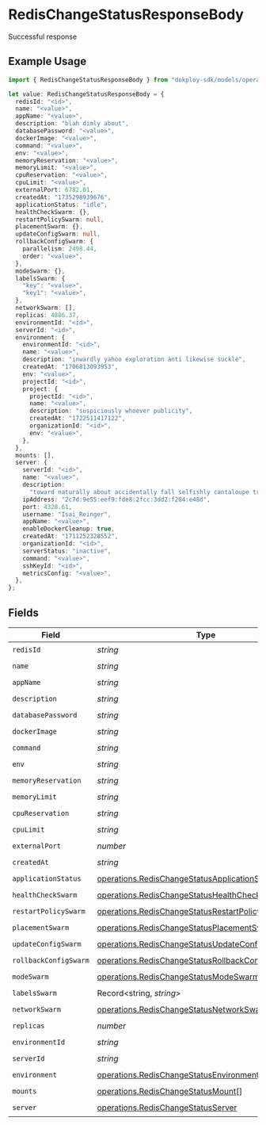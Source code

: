 # RedisChangeStatusResponseBody

Successful response

## Example Usage

```typescript
import { RedisChangeStatusResponseBody } from "dokploy-sdk/models/operations";

let value: RedisChangeStatusResponseBody = {
  redisId: "<id>",
  name: "<value>",
  appName: "<value>",
  description: "blah dimly about",
  databasePassword: "<value>",
  dockerImage: "<value>",
  command: "<value>",
  env: "<value>",
  memoryReservation: "<value>",
  memoryLimit: "<value>",
  cpuReservation: "<value>",
  cpuLimit: "<value>",
  externalPort: 6782.01,
  createdAt: "1735298939676",
  applicationStatus: "idle",
  healthCheckSwarm: {},
  restartPolicySwarm: null,
  placementSwarm: {},
  updateConfigSwarm: null,
  rollbackConfigSwarm: {
    parallelism: 2498.44,
    order: "<value>",
  },
  modeSwarm: {},
  labelsSwarm: {
    "key": "<value>",
    "key1": "<value>",
  },
  networkSwarm: [],
  replicas: 4886.37,
  environmentId: "<id>",
  serverId: "<id>",
  environment: {
    environmentId: "<id>",
    name: "<value>",
    description: "inwardly yahoo exploration anti likewise suckle",
    createdAt: "1706813093953",
    env: "<value>",
    projectId: "<id>",
    project: {
      projectId: "<id>",
      name: "<value>",
      description: "suspiciously whoever publicity",
      createdAt: "1722511417122",
      organizationId: "<id>",
      env: "<value>",
    },
  },
  mounts: [],
  server: {
    serverId: "<id>",
    name: "<value>",
    description:
      "toward naturally about accidentally fall selfishly cantaloupe treble",
    ipAddress: "2c7d:9e55:eef9:fde8:2fcc:3dd2:f284:e48d",
    port: 4328.61,
    username: "Isai_Reinger",
    appName: "<value>",
    enableDockerCleanup: true,
    createdAt: "1711252328552",
    organizationId: "<id>",
    serverStatus: "inactive",
    command: "<value>",
    sshKeyId: "<id>",
    metricsConfig: "<value>",
  },
};
```

## Fields

| Field                                                                                                                          | Type                                                                                                                           | Required                                                                                                                       | Description                                                                                                                    |
| ------------------------------------------------------------------------------------------------------------------------------ | ------------------------------------------------------------------------------------------------------------------------------ | ------------------------------------------------------------------------------------------------------------------------------ | ------------------------------------------------------------------------------------------------------------------------------ |
| `redisId`                                                                                                                      | *string*                                                                                                                       | :heavy_check_mark:                                                                                                             | N/A                                                                                                                            |
| `name`                                                                                                                         | *string*                                                                                                                       | :heavy_check_mark:                                                                                                             | N/A                                                                                                                            |
| `appName`                                                                                                                      | *string*                                                                                                                       | :heavy_check_mark:                                                                                                             | N/A                                                                                                                            |
| `description`                                                                                                                  | *string*                                                                                                                       | :heavy_check_mark:                                                                                                             | N/A                                                                                                                            |
| `databasePassword`                                                                                                             | *string*                                                                                                                       | :heavy_check_mark:                                                                                                             | N/A                                                                                                                            |
| `dockerImage`                                                                                                                  | *string*                                                                                                                       | :heavy_check_mark:                                                                                                             | N/A                                                                                                                            |
| `command`                                                                                                                      | *string*                                                                                                                       | :heavy_check_mark:                                                                                                             | N/A                                                                                                                            |
| `env`                                                                                                                          | *string*                                                                                                                       | :heavy_check_mark:                                                                                                             | N/A                                                                                                                            |
| `memoryReservation`                                                                                                            | *string*                                                                                                                       | :heavy_check_mark:                                                                                                             | N/A                                                                                                                            |
| `memoryLimit`                                                                                                                  | *string*                                                                                                                       | :heavy_check_mark:                                                                                                             | N/A                                                                                                                            |
| `cpuReservation`                                                                                                               | *string*                                                                                                                       | :heavy_check_mark:                                                                                                             | N/A                                                                                                                            |
| `cpuLimit`                                                                                                                     | *string*                                                                                                                       | :heavy_check_mark:                                                                                                             | N/A                                                                                                                            |
| `externalPort`                                                                                                                 | *number*                                                                                                                       | :heavy_check_mark:                                                                                                             | N/A                                                                                                                            |
| `createdAt`                                                                                                                    | *string*                                                                                                                       | :heavy_check_mark:                                                                                                             | N/A                                                                                                                            |
| `applicationStatus`                                                                                                            | [operations.RedisChangeStatusApplicationStatusResponse](../../models/operations/redischangestatusapplicationstatusresponse.md) | :heavy_check_mark:                                                                                                             | N/A                                                                                                                            |
| `healthCheckSwarm`                                                                                                             | [operations.RedisChangeStatusHealthCheckSwarm](../../models/operations/redischangestatushealthcheckswarm.md)                   | :heavy_check_mark:                                                                                                             | N/A                                                                                                                            |
| `restartPolicySwarm`                                                                                                           | [operations.RedisChangeStatusRestartPolicySwarm](../../models/operations/redischangestatusrestartpolicyswarm.md)               | :heavy_check_mark:                                                                                                             | N/A                                                                                                                            |
| `placementSwarm`                                                                                                               | [operations.RedisChangeStatusPlacementSwarm](../../models/operations/redischangestatusplacementswarm.md)                       | :heavy_check_mark:                                                                                                             | N/A                                                                                                                            |
| `updateConfigSwarm`                                                                                                            | [operations.RedisChangeStatusUpdateConfigSwarm](../../models/operations/redischangestatusupdateconfigswarm.md)                 | :heavy_check_mark:                                                                                                             | N/A                                                                                                                            |
| `rollbackConfigSwarm`                                                                                                          | [operations.RedisChangeStatusRollbackConfigSwarm](../../models/operations/redischangestatusrollbackconfigswarm.md)             | :heavy_check_mark:                                                                                                             | N/A                                                                                                                            |
| `modeSwarm`                                                                                                                    | [operations.RedisChangeStatusModeSwarm](../../models/operations/redischangestatusmodeswarm.md)                                 | :heavy_check_mark:                                                                                                             | N/A                                                                                                                            |
| `labelsSwarm`                                                                                                                  | Record<string, *string*>                                                                                                       | :heavy_check_mark:                                                                                                             | N/A                                                                                                                            |
| `networkSwarm`                                                                                                                 | [operations.RedisChangeStatusNetworkSwarm](../../models/operations/redischangestatusnetworkswarm.md)[]                         | :heavy_check_mark:                                                                                                             | N/A                                                                                                                            |
| `replicas`                                                                                                                     | *number*                                                                                                                       | :heavy_check_mark:                                                                                                             | N/A                                                                                                                            |
| `environmentId`                                                                                                                | *string*                                                                                                                       | :heavy_check_mark:                                                                                                             | N/A                                                                                                                            |
| `serverId`                                                                                                                     | *string*                                                                                                                       | :heavy_check_mark:                                                                                                             | N/A                                                                                                                            |
| `environment`                                                                                                                  | [operations.RedisChangeStatusEnvironment](../../models/operations/redischangestatusenvironment.md)                             | :heavy_check_mark:                                                                                                             | N/A                                                                                                                            |
| `mounts`                                                                                                                       | [operations.RedisChangeStatusMount](../../models/operations/redischangestatusmount.md)[]                                       | :heavy_check_mark:                                                                                                             | N/A                                                                                                                            |
| `server`                                                                                                                       | [operations.RedisChangeStatusServer](../../models/operations/redischangestatusserver.md)                                       | :heavy_check_mark:                                                                                                             | N/A                                                                                                                            |